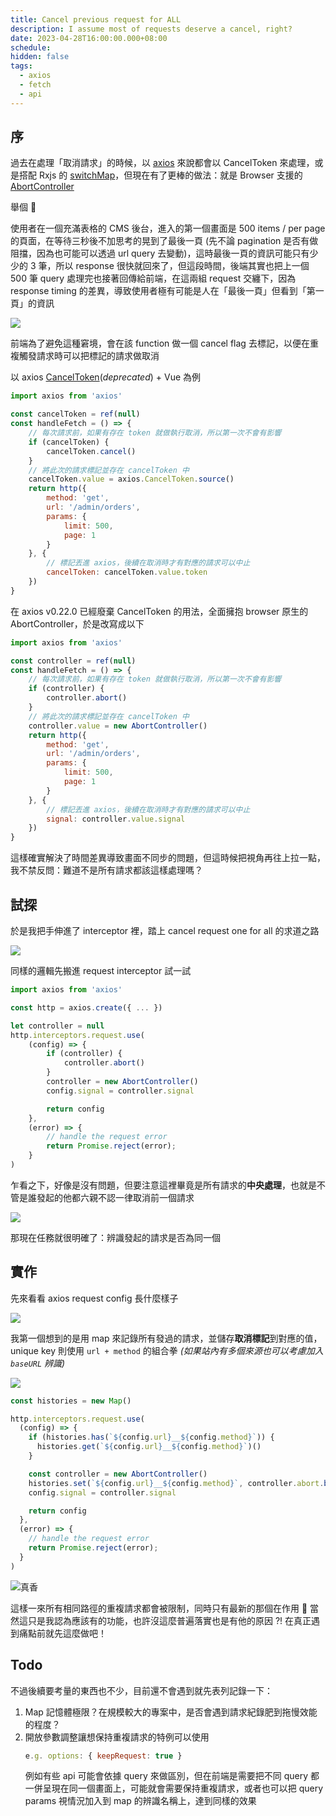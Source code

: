 ```yaml
---
title: Cancel previous request for ALL
description: I assume most of requests deserve a cancel, right?
date: 2023-04-28T16:00:00.000+08:00
schedule:
hidden: false
tags:
  - axios
  - fetch
  - api
---
```



## 序

過去在處理「取消請求」的時候，以 [axios](https://axios-http.com/) 來說都會以 CancelToken 來處理，或是搭配 Rxjs 的 [switchMap](https://rxjs.dev/api/index/function/switchMap)，但現在有了更棒的做法：就是 Browser 支援的 [AbortController](https://developer.mozilla.org/en-US/docs/Web/API/AbortController)

舉個 🌰

使用者在一個充滿表格的 CMS 後台，進入的第一個畫面是 500 items / per page 的頁面，在等待三秒後不加思考的晃到了最後一頁 (先不論 pagination 是否有做阻擋，因為也可能可以透過 url query 去變動)，這時最後一頁的資訊可能只有少少的 3 筆，所以 response 很快就回來了，但這段時間，後端其實也把上一個 500 筆 query 處理完也接著回傳給前端，在這兩組 request 交纏下，因為 response timing 的差異，導致使用者極有可能是人在「最後一頁」但看到「第一頁」的資訊

![](https://howtohow.notion.site/image/https%3A%2F%2Fs3-us-west-2.amazonaws.com%2Fsecure.notion-static.com%2F2b604815-0236-4a93-b39e-ba9cae1bc205%2FUntitled.png?id=97daf153-f9c2-44ea-8045-4bb050130006&table=block&spaceId=97e46578-ab72-4131-b5e5-cf4f9a6129f1&width=770&userId=&cache=v2)

前端為了避免這種窘境，會在該 function 做一個 cancel flag 去標記，以便在重複觸發請求時可以把標記的請求做取消

以 axios [CancelToken](https://github.com/axios/axios#canceltoken-deprecated)(*deprecated*) + Vue 為例

```jsx {6,7,8,10,20}
import axios from 'axios'

const cancelToken = ref(null)
const handleFetch = () => {
	// 每次請求前，如果有存在 token 就做執行取消，所以第一次不會有影響
	if (cancelToken) {
		cancelToken.cancel()
	}
	// 將此次的請求標記並存在 cancelToken 中
	cancelToken.value = axios.CancelToken.source()
	return http({
		method: 'get',
		url: '/admin/orders',
		params: {
			limit: 500,
			page: 1
		}
	}, {
		// 標記丟進 axios，後續在取消時才有對應的請求可以中止
		cancelToken: cancelToken.value.token
	})
}
```

在 axios v0.22.0 已經廢棄 CancelToken 的用法，全面擁抱 browser 原生的 AbortController，於是改寫成以下

```jsx {6,7,8,10,20}
import axios from 'axios'

const controller = ref(null)
const handleFetch = () => {
	// 每次請求前，如果有存在 token 就做執行取消，所以第一次不會有影響
	if (controller) {
		controller.abort()
	}
	// 將此次的請求標記並存在 cancelToken 中
	controller.value = new AbortController()
	return http({
		method: 'get',
		url: '/admin/orders',
		params: {
			limit: 500,
			page: 1
		}
	}, {
		// 標記丟進 axios，後續在取消時才有對應的請求可以中止
		signal: controller.value.signal
	})
}
```

這樣確實解決了時間差異導致畫面不同步的問題，但這時候把視角再往上拉一點，我不禁反問：難道不是所有請求都該這樣處理嗎？

## 試探

於是我把手伸進了 interceptor 裡，踏上 cancel request one for all 的求道之路

![](https://howtohow.notion.site/image/https%3A%2F%2Fs3-us-west-2.amazonaws.com%2Fsecure.notion-static.com%2Fa0e4e774-91d4-4394-bbc2-7c799aa85ca5%2FUntitled.png?id=99d6499c-3ce5-42eb-bcd4-bf5888bafe7d&table=block&spaceId=97e46578-ab72-4131-b5e5-cf4f9a6129f1&width=670&userId=&cache=v2)

同樣的邏輯先搬進 request interceptor 試一試

```jsx
import axios from 'axios'

const http = axios.create({ ... })

let controller = null
http.interceptors.request.use(
	(config) => {
		if (controller) {
			controller.abort()
		}
		controller = new AbortController()
		config.signal = controller.signal

		return config
	},
	(error) => {
		// handle the request error
		return Promise.reject(error);
	}
)
```

乍看之下，好像是沒有問題，但要注意這裡畢竟是所有請求的**中央處理**，也就是不管是誰發起的他都六親不認一律取消前一個請求

![](https://howtohow.notion.site/image/https%3A%2F%2Fs3-us-west-2.amazonaws.com%2Fsecure.notion-static.com%2F488acddd-2ca3-4d0d-93aa-c89f03a9061d%2FUntitled.png?id=7439462c-ccc8-47ff-b226-100ad3fc5709&table=block&spaceId=97e46578-ab72-4131-b5e5-cf4f9a6129f1&width=480&userId=&cache=v2)

那現在任務就很明確了：辨識發起的請求是否為同一個

## 實作

先來看看 axios request config 長什麼樣子

![](https://howtohow.notion.site/image/https%3A%2F%2Fs3-us-west-2.amazonaws.com%2Fsecure.notion-static.com%2F638d6273-5070-47e6-91ac-cf951e1f5a2b%2FCleanShot_2023-04-28_at_11.31.22.png?id=791e72b1-269a-4f69-87c5-728c0f7d106c&table=block&spaceId=97e46578-ab72-4131-b5e5-cf4f9a6129f1&width=1720&userId=&cache=v2)

我第一個想到的是用 map 來記錄所有發過的請求，並儲存**取消標記**到對應的值，unique key 則使用 `url + method` 的組合拳 *(如果站內有多個來源也可以考慮加入 `baseURL` 辨識)*

![](https://howtohow.notion.site/image/https%3A%2F%2Fs3-us-west-2.amazonaws.com%2Fsecure.notion-static.com%2Fc37ce436-286f-4af9-b95d-223ba65b35fa%2FCleanShot_2023-04-28_at_14.28.56.png?id=9e6dc9ad-81c8-44f2-b4c2-cef5c6baf5f9&table=block&spaceId=97e46578-ab72-4131-b5e5-cf4f9a6129f1&width=1120&userId=&cache=v2)

```jsx
const histories = new Map()

http.interceptors.request.use(
  (config) => {
    if (histories.has(`${config.url}__${config.method}`)) {
      histories.get(`${config.url}__${config.method}`)()
    }

    const controller = new AbortController()
    histories.set(`${config.url}__${config.method}`, controller.abort.bind(controller))
    config.signal = controller.signal

    return config
  },
  (error) => {
    // handle the request error
    return Promise.reject(error);
  }
)
```

![真香](https://howtohow.notion.site/image/https%3A%2F%2Fs3-us-west-2.amazonaws.com%2Fsecure.notion-static.com%2Fbabf974c-e1b6-4398-a63e-7acfccdb64d0%2FUntitled.png?id=90aca5a5-6bce-4b5b-8dcd-f933cfc6ba39&table=block&spaceId=97e46578-ab72-4131-b5e5-cf4f9a6129f1&width=480&userId=&cache=v2)

這樣一來所有相同路徑的重複請求都會被限制，同時只有最新的那個在作用 🤘 當然這只是我認為應該有的功能，也許沒這麼普遍落實也是有他的原因 ?! 在真正遇到痛點前就先這麼做吧！

## Todo

不過後續要考量的東西也不少，目前還不會遇到就先表列記錄一下：

1. Map 記憶體極限？在規模較大的專案中，是否會遇到請求紀錄肥到拖慢效能的程度？
2. 開放參數調整讓想保持重複請求的特例可以使用
    ```jsx
    e.g. options: { keepRequest: true }
    ```
    例如有些 api 可能會依據 query 來做區別，但在前端是需要把不同 query 都一併呈現在同一個畫面上，可能就會需要保持重複請求，或者也可以把 query params 視情況加入到 map 的辨識名稱上，達到同樣的效果